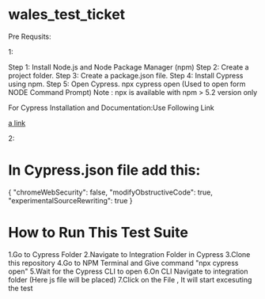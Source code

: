 # wales_test_ticket
Pre Requsits: 

1: 

Step 1: Install Node.js and Node Package Manager (npm)
Step 2: Create a project folder.
Step 3: Create a package.json file.
Step 4: Install Cypress using npm.
Step 5: Open Cypress.
        npx cypress open (Used to open form NODE Command Prompt)
        Note : npx is available with npm > 5.2 version only

For Cypress Installation and Documentation:Use Following Link
 
[a link](https://docs.cypress.io/guides/getting-started/installing-cypress)

2:

# In Cypress.json file add this: 
  {
    "chromeWebSecurity": false,
    "modifyObstructiveCode": true,
    "experimentalSourceRewriting": true
}



# How to Run This Test Suite  

  1.Go to Cypress Folder 
  2.Navigate to Integration Folder in Cypress
  3.Clone this repository
  4.Go to NPM Terminal and Give command "npx cypress open"
  5.Wait for the Cypress CLI to open 
  6.On CLI Navigate to integration folder (Here js file will be placed)
  7.Click on the File , It will start excesuting the test 